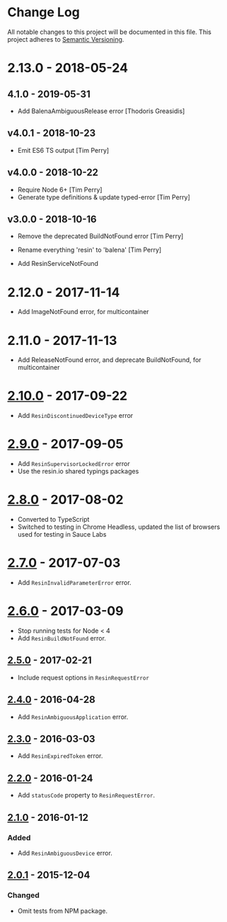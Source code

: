 # Change Log

All notable changes to this project will be documented in this file.
This project adheres to [Semantic Versioning](http://semver.org/).

# 2.13.0 - 2018-05-24

## 4.1.0 - 2019-05-31

* Add BalenaAmbiguousRelease error [Thodoris Greasidis]

## v4.0.1 - 2018-10-23

* Emit ES6 TS output [Tim Perry]

## v4.0.0 - 2018-10-22

* Require Node 6+ [Tim Perry]
* Generate type definitions & update typed-error [Tim Perry]

## v3.0.0 - 2018-10-16

* Remove the deprecated BuildNotFound error [Tim Perry]
* Rename everything 'resin' to 'balena' [Tim Perry]

* Add ResinServiceNotFound

# 2.12.0 - 2017-11-14

- Add ImageNotFound error, for multicontainer

# 2.11.0 - 2017-11-13

- Add ReleaseNotFound error, and deprecate BuildNotFound, for multicontainer

# [2.10.0] - 2017-09-22

- Add `ResinDiscontinuedDeviceType` error

# [2.9.0] - 2017-09-05

- Add `ResinSupervisorLockedError` error
- Use the resin.io shared typings packages

# [2.8.0] - 2017-08-02

- Converted to TypeScript
- Switched to testing in Chrome Headless, updated the list of browsers used for testing in Sauce Labs

# [2.7.0] - 2017-07-03

- Add `ResinInvalidParameterError` error.

# [2.6.0] - 2017-03-09

- Stop running tests for Node < 4
- Add `ResinBuildNotFound` error.

## [2.5.0] - 2017-02-21

- Include request options in `ResinRequestError`

## [2.4.0] - 2016-04-28

- Add `ResinAmbiguousApplication` error.

## [2.3.0] - 2016-03-03

- Add `ResinExpiredToken` error.

## [2.2.0] - 2016-01-24

- Add `statusCode` property to `ResinRequestError`.

## [2.1.0] - 2016-01-12

### Added

- Add `ResinAmbiguousDevice` error.

## [2.0.1] - 2015-12-04

### Changed

- Omit tests from NPM package.

[2.10.0]: https://github.com/resin-io-modules/resin-errors/compare/v2.9.0...v2.10.0
[2.9.0]: https://github.com/resin-io-modules/resin-errors/compare/v2.8.0...v2.9.0
[2.8.0]: https://github.com/resin-io-modules/resin-errors/compare/v2.7.0...v2.8.0
[2.7.0]: https://github.com/resin-io-modules/resin-errors/compare/v2.6.0...v2.7.0
[2.6.0]: https://github.com/resin-io-modules/resin-errors/compare/v2.5.0...v2.6.0
[2.5.0]: https://github.com/resin-io-modules/resin-errors/compare/v2.4.0...v2.5.0
[2.4.0]: https://github.com/resin-io-modules/resin-errors/compare/v2.3.0...v2.4.0
[2.3.0]: https://github.com/resin-io-modules/resin-errors/compare/v2.2.0...v2.3.0
[2.2.0]: https://github.com/resin-io-modules/resin-errors/compare/v2.1.0...v2.2.0
[2.1.0]: https://github.com/resin-io-modules/resin-errors/compare/v2.0.1...v2.1.0
[2.0.1]: https://github.com/resin-io-modules/resin-errors/compare/v2.0.0...v2.0.1
